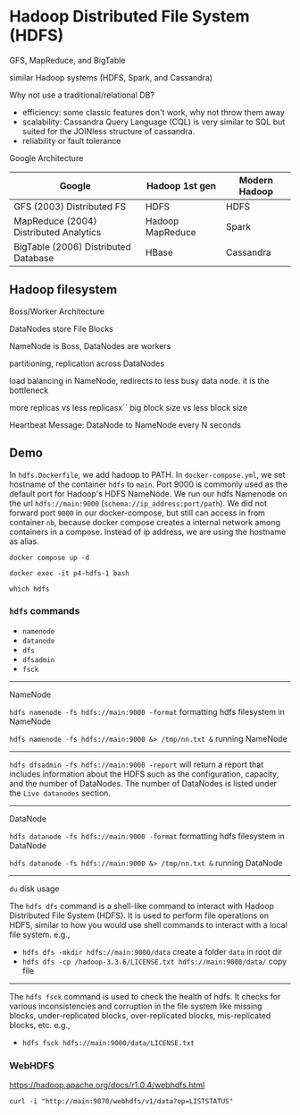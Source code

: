 # Hadoop Distributed File System (HDFS)

GFS, MapReduce, and BigTable

similar Hadoop systems (HDFS, Spark, and Cassandra)

Why not use a traditional/relational DB?
- efficiency: some classic features don't work, why not throw them away
- scalability: Cassandra Query Language (CQL) is very similar to SQL but suited for the JOINless structure of cassandra.
- reliability or fault tolerance

Google Architecture

Google                                 | Hadoop 1st gen   | Modern Hadoop |
--                                     | --               | --            
GFS (2003) Distributed FS              | HDFS             | HDFS
MapReduce (2004) Distributed Analytics | Hadoop MapReduce | Spark 
BigTable (2006) Distributed Database   | HBase            | Cassandra


## Hadoop filesystem

Boss/Worker Architecture

DataNodes store File Blocks

NameNode is Boss, DataNodes are workers

partitioning, replication across DataNodes

load balancing in NameNode, redirects to less busy data node. 
it is the bottleneck

more replicas vs less replicasx``
big block size vs less block size

Heartbeat Message: DataNode to NameNode every N seconds

## Demo

In `hdfs.Dockerfile`, we add hadoop to PATH. In `docker-compose.yml`, we set hostname of the container `hdfs` to `main`. 
Port 9000 is commonly used as the default port for Hadoop's HDFS NameNode. 
We run our hdfs Namenode on the url `hdfs://main:9000` (`schema://ip_address:port/path`).
We did not forward port `9000` in our docker-compose, but still can access in from container `nb`,
because docker compose creates a internal network among containers in a compose. Instead of ip address,
we are using the hostname as alias.

`docker compose up -d`

`docker exec -it p4-hdfs-1 bash`

`which hdfs`

### `hdfs` commands 
- `namenode`
- `datanode`
- `dfs`
- `dfsadmin`
- `fsck`

---
NameNode

`hdfs namenode -fs hdfs://main:9000 -format` formatting hdfs filesystem in NameNode

`hdfs namenode -fs hdfs://main:9000 &> /tmp/nn.txt &` running NameNode

---

`hdfs dfsadmin -fs hdfs://main:9000 -report` will return a report that includes information about the HDFS such as 
the configuration, capacity, and the number of DataNodes. The number of DataNodes is listed under the `Live datanodes` section.

--- 
DataNode

`hdfs datanode -fs hdfs://main:9000 -format` formatting hdfs filesystem in DataNode

`hdfs datanode -fs hdfs://main:9000 &> /tmp/nn.txt &` running DataNode

---

`du` disk usage

The `hdfs dfs` command is a shell-like command to interact with Hadoop Distributed File System (HDFS). It is used to perform file operations on HDFS, similar to how you would use shell commands to interact with a local file system.
e.g., 
- `hdfs dfs -mkdir hdfs://main:9000/data` create a folder `data` in root dir
- `hdfs dfs -cp /hadoop-3.3.6/LICENSE.txt hdfs://main:9000/data/` copy file

---

The `hdfs fsck` command is used to check the health of hdfs. It checks for various inconsistencies and corruption in the file system like missing blocks, under-replicated blocks, over-replicated blocks, mis-replicated blocks, etc.
e.g., 
- `hdfs fsck hdfs://main:9000/data/LICENSE.txt`

### WebHDFS

https://hadoop.apache.org/docs/r1.0.4/webhdfs.html 

`curl -i "http://main:9870/webhdfs/v1/data?op=LISTSTATUS"`

